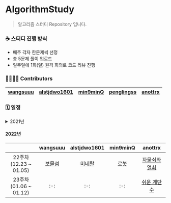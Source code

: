 # AlgorithmStudy
> 알고리즘 스터디 Repository 입니다.

### ☕ 스터디 진행 방식
- 매주 각자 한문제씩 선정
- 총 5문제 풀이 업로드
- 일주일에 1회(일) 원격 회의로 코드 리뷰 진행
 
### 👨‍👩‍👧‍👦 Contributors
| [wangsuuu](https://github.com/wangsuuu) | [alstjdwo1601](https://github.com/alstjdwo1601) | [min9minQ](https://github.com/min9minQ) | [penglingss](https://github.com/penglingss) | [anottrx](https://github.com/anottrx)|
|:-------------------:|:-------------------:|:-------------------:|:-------------------:|:-------------------:|

### 🗓 일정 

<details>
<summary>2021년</summary>
<div markdown="1">       

| |wangsuuu|alstjdwo1601|min9minQ|penglingss|anottrx|
| :-: | :-: | :-: | :-: | :-: | :-: |
| 1주차<br>(07.25 ~ 07.31) | [음계](https://www.acmicpc.net/problem/2920) | [문자열](https://www.acmicpc.net/problem/1120)    | [괄호](https://www.acmicpc.net/problem/9012) |  [단어 정렬](https://www.acmicpc.net/problem/1181) | [덩치](https://www.acmicpc.net/problem/7568) |
| 2주차<br>(08.01 ~ 08.07) | [제로](https://www.acmicpc.net/problem/10773) | [병든 나이트](https://www.acmicpc.net/problem/1783) | [개미](https://www.acmicpc.net/problem/10158) |  [타겟 넘버](https://programmers.co.kr/learn/courses/30/lessons/43165) | [요세푸스 문제 0](https://www.acmicpc.net/problem/11866) |
| 3주차<br>(08.08 ~ 08.14) | [기능 개발](https://programmers.co.kr/learn/courses/30/lessons/42586) | [다리를 지나는 트럭](https://programmers.co.kr/learn/courses/30/lessons/42583) | [나무 탈출](https://www.acmicpc.net/problem/15900) | [바이러스](https://www.acmicpc.net/problem/2606) | [패션왕 신해빈](https://www.acmicpc.net/problem/9375) |
| 4주차<br>(08.15 ~ 08.21) | [줄 세우기](https://www.acmicpc.net/problem/2605) | [경비원](https://www.acmicpc.net/problem/2564) | [빙고](https://www.acmicpc.net/problem/2578) | [창고 다각형](https://www.acmicpc.net/problem/2304) | [수열](https://www.acmicpc.net/problem/2559) |
| 5주차<br>(08.22 ~ 08.28) | [수 이어가기](https://www.acmicpc.net/problem/2635) | [종이자르기](https://www.acmicpc.net/problem/2628) | [딱지놀이](https://www.acmicpc.net/problem/14696) | [주사위 쌓기](https://www.acmicpc.net/problem/2116) | [직사각형](https://www.acmicpc.net/problem/2527) |
| 6주차<br>(08.29 ~ 09.04) | [최소비용 구하기](https://www.acmicpc.net/problem/1916) | [랜선 자르기](https://www.acmicpc.net/problem/1654) | [스타트와 링크](https://www.acmicpc.net/problem/14889) | [거리두기 확인하기](https://programmers.co.kr/learn/courses/30/lessons/81302) | [아기 상어](https://www.acmicpc.net/problem/16236) |
| 7주차<br>(09.05 ~ 09.11) | [사탕 게임](https://www.acmicpc.net/problem/3085) | [구명보트](https://programmers.co.kr/learn/courses/30/lessons/42885) | [등수 매기기](https://www.acmicpc.net/problem/2012) | [메뉴 리뉴얼](https://programmers.co.kr/learn/courses/30/lessons/72411) | [순위 검색](https://programmers.co.kr/learn/courses/30/lessons/72412) |
| 8주차<br>(09.12 ~ 09.18) | [가장 큰 수](https://programmers.co.kr/learn/courses/30/lessons/42746) | [조이스틱](https://programmers.co.kr/learn/courses/30/lessons/42860) | [큰 수 만들기](https://programmers.co.kr/learn/courses/30/lessons/42883) | [5주차_모음사전](https://programmers.co.kr/learn/courses/30/lessons/84512) | [소수 찾기](https://programmers.co.kr/learn/courses/30/lessons/42839) |
| 9주차<br>(09.19 ~ 09.25) | [단지번호붙이기](https://www.acmicpc.net/problem/2667) | [뉴스 클러스터링](https://programmers.co.kr/learn/courses/30/lessons/17677) | [뱀과 사다리 게임](https://www.acmicpc.net/problem/16928)| [나무 자르기](https://www.acmicpc.net/problem/2805) | [정수 삼각형](https://programmers.co.kr/learn/courses/30/lessons/43105) |
| 10주차<br>(09.26 ~ 10.02) | [연구소](https://www.acmicpc.net/problem/14502) |[수식 최대화](https://programmers.co.kr/learn/courses/30/lessons/67257) | [크리보드](https://www.acmicpc.net/problem/11058) | [징검다리 건너기](https://programmers.co.kr/learn/courses/30/lessons/64062) | [숨바꼭질](https://www.acmicpc.net/problem/1697) |
| 11주차<br>(10.03 ~ 10.09) | [Fly me to the Alpha Centauri](https://www.acmicpc.net/problem/1011) | [게임 맵 최단거리](https://programmers.co.kr/learn/courses/30/lessons/1844) | [소수&팰린드롬](https://www.acmicpc.net/problem/1747) | [계단 오르기](https://www.acmicpc.net/problem/2579) | [벽 부수고 이동하기](https://www.acmicpc.net/problem/2206) |
| 12주차<br>(10.10 ~ 10.16) | [유기농 배추](https://www.acmicpc.net/problem/1012) | [행렬 테두리](https://programmers.co.kr/learn/courses/30/lessons/77485) | [N으로 표현](https://programmers.co.kr/learn/courses/30/lessons/42895) | [트리 순회](https://www.acmicpc.net/problem/1991) | [컨베이어 벨트 위의 로봇](https://www.acmicpc.net/problem/20055) |
| 13주차<br>(10.17 ~ 10.23) | [로봇 청소기](https://www.acmicpc.net/problem/14503) | [괄호 회전하기](https://programmers.co.kr/learn/courses/30/lessons/76502) | [테트로미노](https://www.acmicpc.net/problem/14500) | [불!](https://www.acmicpc.net/problem/4179) | [동전 1](https://www.acmicpc.net/problem/2293) |
| 14주차<br>(10.24 ~ 10.30) | [네트워크](https://programmers.co.kr/learn/courses/30/lessons/43162) | [오픈채팅방](https://programmers.co.kr/learn/courses/30/lessons/42888) | [멀쩡한 사각형](https://programmers.co.kr/learn/courses/30/lessons/62048) | [3주차_퍼즐 조각 채우기](https://programmers.co.kr/learn/courses/30/lessons/84021) | [이중우선순위큐](https://programmers.co.kr/learn/courses/30/lessons/42628) |
| 15주차<br>(10.31 ~ 11.06) | [도시 분할 계획](https://www.acmicpc.net/problem/1647) | [피로도](https://programmers.co.kr/learn/courses/30/lessons/87946) | [인구 이동](https://www.acmicpc.net/problem/16234) | [단어 변환](https://programmers.co.kr/learn/courses/30/lessons/43163) | [주사위 굴리기](https://www.acmicpc.net/problem/14499) |
| 16주차<br>(11.07 ~ 11.13) | [트리의 지름](https://www.acmicpc.net/problem/1967) | [연구소3](https://www.acmicpc.net/problem/17142) | [베스트앨범](https://programmers.co.kr/learn/courses/30/lessons/42579) | [합승 택시 요금](https://programmers.co.kr/learn/courses/30/lessons/72413) | [마법사 상어와 파이어볼](https://www.acmicpc.net/problem/20056) |
| 17주차<br>(11.14 ~ 11.20) | [골드바흐의 추측](https://www.acmicpc.net/problem/9020) | [예상 대진표](https://programmers.co.kr/learn/courses/30/lessons/12985) | [타일 채우기](https://www.acmicpc.net/problem/2133) | [빛의 경로 사이클](https://programmers.co.kr/learn/courses/30/lessons/86052) | [꽃길](https://www.acmicpc.net/problem/14620) |
| 18주차<br>(11.21 ~ 12.01) | [치즈](https://www.acmicpc.net/problem/2636) | [음식물 피하기](https://www.acmicpc.net/problem/1743) | [톱니바퀴](https://www.acmicpc.net/problem/14891) | [전력망을 둘로 나누기](https://programmers.co.kr/learn/courses/30/lessons/86971) | [케빈 베이컨의 6단계 법칙](https://www.acmicpc.net/problem/1389) |
| 19주차<br>(12.02 ~ 12.08) | [최단경로](https://www.acmicpc.net/problem/1753) | [해킹](https://www.acmicpc.net/problem/10282) | [별자리 만들기](https://www.acmicpc.net/problem/4386) | [배달](https://programmers.co.kr/learn/courses/30/lessons/12978) | [플로이드](https://www.acmicpc.net/problem/11404) |
| 20주차<br>(12.09 ~ 12.15) | [운동](https://www.acmicpc.net/problem/1956) | [파티](https://www.acmicpc.net/problem/1238) | [최소비용 구하기2](https://www.acmicpc.net/problem/11779) | [섬 연결하기](https://programmers.co.kr/learn/courses/30/lessons/42861) | [네트워크 복구](https://www.acmicpc.net/problem/2211) |
| 21주차<br>(12.16 ~ 12.22) | [H-Index](https://programmers.co.kr/learn/courses/30/lessons/42747) | [용액](https://www.acmicpc.net/problem/2467) | [1학년](https://www.acmicpc.net/problem/5557) | [광고 삽입](https://programmers.co.kr/learn/courses/30/lessons/72414) | [별 찍기 - 11](https://www.acmicpc.net/problem/2448) |

 </div>
</details>

#### 2022년
| |wangsuuu|alstjdwo1601|min9minQ|anottrx|
| :-: | :-: | :-: | :-: | :-: |
| 22주차<br>(12.23 ~ 01.05) | [보물섬](https://www.acmicpc.net/problem/2589) | [미네랄](https://www.acmicpc.net/problem/2933) | [로봇](https://www.acmicpc.net/problem/1726) | [자물쇠와 열쇠](https://programmers.co.kr/learn/courses/30/lessons/60059) |
| 23주차<br>(01.06 ~ 01.12) | :-: | :-: | :-: | [쉬운 계단 수](https://www.acmicpc.net/problem/10844) |
